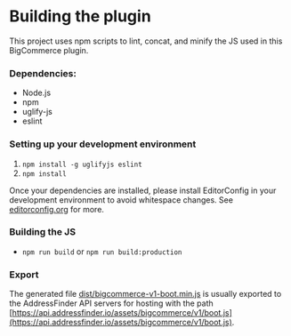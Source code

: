 # Building the plugin

This project uses npm scripts to lint, concat, and minify the JS used in this BigCommerce plugin.

### Dependencies:

 - Node.js
 - npm
 - uglify-js
 - eslint

### Setting up your development environment

 1. `npm install -g uglifyjs eslint`
 2. `npm install`

Once your dependencies are installed, please install EditorConfig in your development environment to avoid whitespace changes.
See [editorconfig.org](http://editorconfig.org) for more.

### Building the JS

 - `npm run build` or `npm run build:production`

### Export

The generated file [dist/bigcommerce-v1-boot.min.js](dist/bigcommerce-v1-boot.min.js) is usually exported to the AddressFinder API servers for hosting with the path [https://api.addressfinder.io/assets/bigcommerce/v1/boot.js](https://api.addressfinder.io/assets/bigcommerce/v1/boot.js).
